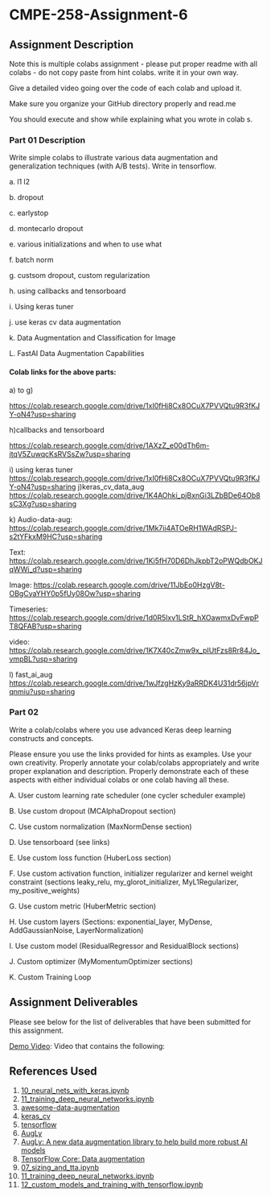 # CMPE-258-Assignment-6

## Assignment Description

Note this is multiple colabs assignment - please put proper readme with all colabs - do not copy paste from hint colabs. write it in your own way.

Give a detailed video going over the code of each colab and upload it.

Make sure you organize your GitHub directory properly and read.me

You should execute and show while explaining what you wrote in colab s.

### Part 01 Description

Write simple colabs to illustrate various data augmentation and generalization techniques (with A/B tests).
Write in tensorflow.

a. l1 l2

b. dropout

c. earlystop

d. montecarlo dropout

e. various initializations and when to use what

f. batch norm

g. custsom dropout, custom regularization

h. using callbacks and tensorboard

i. Using keras tuner

j. use keras cv data augmentation

k. Data Augmentation and Classification for Image

L. FastAI Data Augmentation Capabilities

#### Colab links for the above parts:
a) to g)

https://colab.research.google.com/drive/1xI0fHj8Cx8OCuX7PVVQtu9R3fKJY-oN4?usp=sharing

h)callbacks and tensorboard

https://colab.research.google.com/drive/1AXzZ_e00dTh6m-itqV5ZuwqcKsRVSsZw?usp=sharing

i) using keras tuner
https://colab.research.google.com/drive/1xI0fHj8Cx8OCuX7PVVQtu9R3fKJY-oN4?usp=sharing
j)keras_cv_data_aug
https://colab.research.google.com/drive/1K4AOhki_pjBxnGi3LZbBDe64Ob8sC3Xg?usp=sharing

k)
Audio-data-aug: https://colab.research.google.com/drive/1Mk7ii4ATOeRH1WAdRSPJ-s2tYFkxM9HC?usp=sharing

Text:  https://colab.research.google.com/drive/1Ki5fH70D6DhJkpbT2oPWQdbOKJqWWj_d?usp=sharing

Image: https://colab.research.google.com/drive/11JbEo0HzgV8t-OBgCyaYHY0p5fUy08Ow?usp=sharing

Timeseries: https://colab.research.google.com/drive/1d0R5lxv1LStR_hXOawmxDvFwpPT8QFAB?usp=sharing

video: https://colab.research.google.com/drive/1K7X40cZmw9x_pIUtFzs8Rr84Jo_vmpBL?usp=sharing

l)
fast_ai_aug
https://colab.research.google.com/drive/1wJfzgHzKy9aRRDK4U31dr56jpVrqnmiu?usp=sharing

### Part 02

Write a colab/colabs where you use advanced Keras deep learning constructs and concepts.

Please ensure you use the links provided for hints as examples. Use your own creativity. Properly annotate your colab/colabs appropriately and write proper explanation and description. Properly demonstrate each of these aspects with either individual colabs or one colab having all these.

A. User custom learning rate scheduler (one cycler scheduler example)

B. Use custom dropout (MCAlphaDropout section)

C. Use custom normalization (MaxNormDense section)

D. Use tensorboard (see links)

E. Use custom loss function (HuberLoss section)

F. Use custom activation function, initializer regularizer and kernel weight constraint (sections leaky_relu, my_glorot_initializer, MyL1Regularizer, my_positive_weights)

G. Use custom metric (HuberMetric section)

H. Use custom layers (Sections: exponential_layer, MyDense, AddGaussianNoise, LayerNormalization)

I. Use custom model (ResidualRegressor and ResidualBlock sections)

J. Custom optimizer (MyMomentumOptimizer sections)

K. Custom Training Loop  

## Assignment Deliverables

Please see below for the list of deliverables that have been submitted for this assignment.


 [Demo Video](https://youtube.com): Video that contains the following:

## References Used

1. [10_neural_nets_with_keras.ipynb](https://github.com/ageron/handson-ml3/blob/main/10_neural_nets_with_keras.ipynb)
2. [11_training_deep_neural_networks.ipynb](https://github.com/ageron/handson-ml3/blob/main/11_training_deep_neural_networks.ipynb)
3. [awesome-data-augmentation](https://brunokrinski.github.io/awesome-data-augmentation/)
4. [keras_cv](https://keras.io/keras_cv/)
5. [tensorflow](https://www.tensorflow.org/)
6. [AugLy](https://github.com/facebookresearch/AugLy)
7. [AugLy: A new data augmentation library to help build more robust AI models](https://ai.meta.com/blog/augly-a-new-data-augmentation-library-to-help-build-more-robust-ai-models/)
8. [TensorFlow Core: Data augmentation](https://www.tensorflow.org/tutorials/images/data_augmentation)
9. [07_sizing_and_tta.ipynb](https://github.com/fastai/fastbook/blob/master/07_sizing_and_tta.ipynb)
10. [11_training_deep_neural_networks.ipynb](https://github.com/ageron/handson-ml2/blob/master/11_training_deep_neural_networks.ipynb)
11. [12_custom_models_and_training_with_tensorflow.ipynb](https://github.com/ageron/handson-ml2/blob/master/12_custom_models_and_training_with_tensorflow.ipynb)

